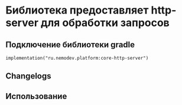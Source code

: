 # Библиотека предоставляет http-server для обработки запросов

## Подключение библиотеки gradle
    
    implementation("ru.nemodev.platform:core-http-server")

## Changelogs


## Использование

